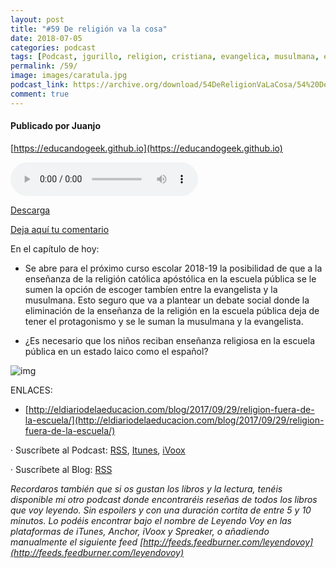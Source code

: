 ```yaml
---
layout: post
title: "#59 De religión va la cosa"
date: 2018-07-05
categories: podcast
tags: [Podcast, jgurillo, religion, cristiana, evangelica, musulmana, escuela, publica, españa]
permalink: /59/
image: images/caratula.jpg
podcast_link: https://archive.org/download/54DeReligionVaLaCosa/54%20De%20Religion%20Va%20La%20Cosa.mp3
comment: true
---
```


#### Publicado por Juanjo

[https://educandogeek.github.io](https://educandogeek.github.io)

<audio controls>
  <source src="{{ page.podcast_link }}" type="audio/mp3">
</audio>

[Descarga][Mp3]

[Deja aquí tu comentario](https://educandogeek.github.io/59/)

En el capítulo de hoy:

- Se abre para el próximo curso escolar 2018-19 la posibilidad de que a la enseñanza de la religión católica apóstólica en la escuela pública se le sumen la opción de escoger tambíen entre la evangelista y la musulmana. Esto seguro que va a plantear un debate social donde la eliminación de la enseñanza de la religión en la escuela pública deja de tener el protagonismo y se le suman la musulmana y la evangelista.

- ¿Es necesario que los niños reciban enseñanza religiosa en la escuela pública en un estado laico como el español?

![img](https://i.imgur.com/igsMoK2.jpg)

ENLACES:

- [http://eldiariodelaeducacion.com/blog/2017/09/29/religion-fuera-de-la-escuela/](http://eldiariodelaeducacion.com/blog/2017/09/29/religion-fuera-de-la-escuela/)

· Suscríbete al Podcast: [RSS](http://feeds.feedburner.com/educandogeek), [Itunes](https://itunes.apple.com/es/podcast/educando-geek/id1110060146?mt=2), [iVoox](https://www.ivoox.com/podcast-educando-geek_sq_f1289274_1.html)

· Suscríbete al Blog: [RSS](http://feeds.feedburner.com/educandogeekblog)

*Recordaros también que si os gustan los libros y la lectura, tenéis disponible mi otro podcast donde encontraréis reseñas de todos los libros que voy leyendo. Sin espoilers y con una duración cortita de entre 5 y 10 minutos. Lo podéis encontrar bajo el nombre de Leyendo Voy en las plataformas de iTunes, Anchor, iVoox y Spreaker, o añadiendo manualmente el siguiente feed [http://feeds.feedburner.com/leyendovoy](http://feeds.feedburner.com/leyendovoy)*

[Mp3]: https://archive.org/download/54DeReligionVaLaCosa/54%20De%20Religion%20Va%20La%20Cosa.mp3
